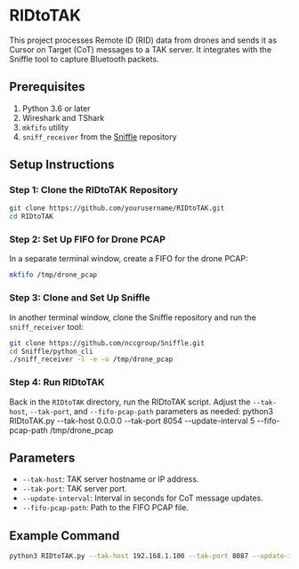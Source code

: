 # RIDtoTAK

This project processes Remote ID (RID) data from drones and sends it as Cursor on Target (CoT) messages to a TAK server. It integrates with the Sniffle tool to capture Bluetooth packets.

## Prerequisites

1. Python 3.6 or later
2. Wireshark and TShark
3. `mkfifo` utility
4. `sniff_receiver` from the [Sniffle](https://github.com/nccgroup/Sniffle) repository

## Setup Instructions

### Step 1: Clone the RIDtoTAK Repository
```bash
git clone https://github.com/yourusername/RIDtoTAK.git
cd RIDtoTAK
```


### Step 2: Set Up FIFO for Drone PCAP

In a separate terminal window, create a FIFO for the drone PCAP:
```bash
mkfifo /tmp/drone_pcap
```


### Step 3: Clone and Set Up Sniffle

In another terminal window, clone the Sniffle repository and run the `sniff_receiver` tool:
```bash
git clone https://github.com/nccgroup/Sniffle.git
cd Sniffle/python_cli
./sniff_receiver -l -e -o /tmp/drone_pcap
```

### Step 4: Run RIDtoTAK

Back in the `RIDtoTAK` directory, run the RIDtoTAK script. Adjust the `--tak-host`, `--tak-port`, and `--fifo-pcap-path` parameters as needed:
python3 RIDtoTAK.py --tak-host 0.0.0.0 --tak-port 8054 --update-interval 5 --fifo-pcap-path /tmp/drone_pcap

## Parameters

- `--tak-host`: TAK server hostname or IP address.
- `--tak-port`: TAK server port.
- `--update-interval`: Interval in seconds for CoT message updates.
- `--fifo-pcap-path`: Path to the FIFO PCAP file.

## Example Command
```bash
python3 RIDtoTAK.py --tak-host 192.168.1.100 --tak-port 8087 --update-interval 10 --fifo-pcap-path /tmp/drone_pcap
```
